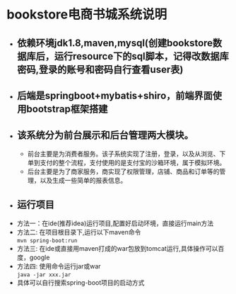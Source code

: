 # bookstore电商书城系统说明  
- ## 依赖环境jdk1.8,maven,mysql(创建bookstore数据库后，运行resource下的sql脚本，记得改数据库密码,登录的账号和密码自行查看user表)
- ## 后端是springboot+mybatis+shiro，前端界面使用bootstrap框架搭建  
- ## 该系统分为前台展示和后台管理两大模块。  
  - 前台主要是为消费者服务。该子系统实现了注册，登录，以及从浏览、下单到支付的整个流程，支付使用的是支付宝的沙箱环境，属于模拟环境。  
  - 后台主要是为了商家服务，商实现了权限管理，店铺、商品和订单等的管理，以及生成一些简单的报表信息。  
- ## 运行项目
- 方法一：在ide(推荐idea)运行项目,配置好启动环境，直接运行main方法
- 方法二: 在项目根目录下,运行以下maven命令  
  ```mvn spring-boot:run```
- 方法三: 在ide或直接用maven打成的war包放到tomcat运行,具体操作可以百度，google
- 方法四: 使用命令运行jar或war  
  ```java -jar xxx.jar```
- 具体可以自行搜索spring-boot项目的启动方式
